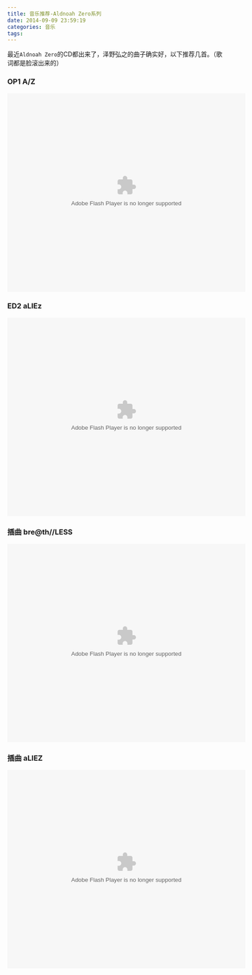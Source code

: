 ```yaml
---
title: 音乐推荐-Aldnoah Zero系列
date: 2014-09-09 23:59:19
categories: 音乐
tags:
---
```

最近`Aldnoah Zero`的CD都出来了，泽野弘之的曲子确实好，以下推荐几首。（歌词都是脸滚出来的）
<!-- more -->
### OP1 A/Z
<embed height="452" width="544" quality="high" allowfullscreen="true" type="application/x-shockwave-flash" src="http://share.acg.tv/flash.swf" flashvars="aid=1504331&page=2" pluginspage="http://www.adobe.com/shockwave/download/download.cgi?P1_Prod_Version=ShockwaveFlash"></embed>  

### ED2 aLIEz
<embed height="452" width="544" quality="high" allowfullscreen="true" type="application/x-shockwave-flash" src="http://share.acg.tv/flash.swf" flashvars="aid=1505866&page=1" pluginspage="http://www.adobe.com/shockwave/download/download.cgi?P1_Prod_Version=ShockwaveFlash"></embed>


### 插曲 bre@th//LESS
<embed height="452" width="544" quality="high" allowfullscreen="true" type="application/x-shockwave-flash" src="http://share.acg.tv/flash.swf" flashvars="aid=1506790&page=1" pluginspage="http://www.adobe.com/shockwave/download/download.cgi?P1_Prod_Version=ShockwaveFlash"></embed>


### 插曲 aLIEZ
<embed height="452" width="544" quality="high" allowfullscreen="true" type="application/x-shockwave-flash" src="http://share.acg.tv/flash.swf" flashvars="aid=1512475&page=1" pluginspage="http://www.adobe.com/shockwave/download/download.cgi?P1_Prod_Version=ShockwaveFlash"></embed>

